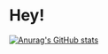 # Hey!

[![Anurag's GitHub stats](https://github-readme-stats.vercel.app/api?username=diegorezm&bg_color=24273a&text_color=cad3f5&icon_color=c6a0f6&title_color=8bd5ca)](https://github.com/anuraghazra/github-readme-stats)
